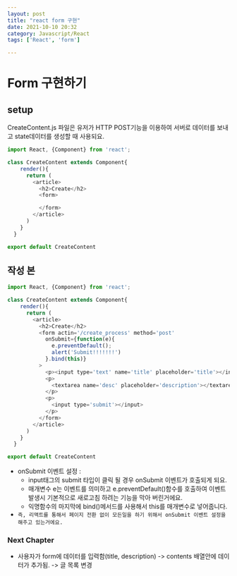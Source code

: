 ```yaml
---
layout: post
title: "react form 구현"
date: 2021-10-10 20:32
category: Javascript/React
tags: ['React', 'form']

---
```


# Form 구현하기

## setup
CreateContent.js 파일은 유저가 HTTP POST기능을 이용하여 서버로 데이터를 보내고 state데이터를 생성할 때 사용되요.

```js
import React, {Component} from 'react';

class CreateContent extends Component{
    render(){
      return (
        <article>
          <h2>Create</h2>
          <form>

          </form>
        </article>
      )
    }
  }

export default CreateContent
```
## 작성 본

```js
import React, {Component} from 'react';

class CreateContent extends Component{
    render(){
      return (
        <article>
          <h2>Create</h2>
          <form actin='/create_process' method='post'
            onSubmit={function(e){
              e.preventDefault();
              alert('Submit!!!!!!!')
            }.bind(this)}
          >
            <p><input type='text' name='title' placeholder='title'></input></p>
            <p>
              <textarea name='desc' placeholder='description'></textarea>
            </p>
            <p>
              <input type='submit'></input>
            </p>
          </form>
        </article>
      )
    }
  }

export default CreateContent
```

- onSubmit 이벤트 설정 : 
  - input태그의 submit 타입이 클릭 될 경우 onSubmit 이벤트가 호출되게 되요.
  - 매개변수 e는 이벤트를 의미하고 e.preventDefault()함수를 호출하여 이벤트 발생시 기본적으로 새로고침 하려는 기능을 막아 버린거에요.
  - 익명함수의 마지막에 bind()메서드를 사용해서 this를 매개변수로 넣어줍니다. 
- `즉, 리액트를 통해서 페이지 전환 없이 모든일을 하기 위해서 onSubmit 이벤트 설정을 해주고 있는거에요.`

### Next Chapter
 - 사용자가 form에 데이터를 입력함(title, description) -> contents 배열안에 데이터가 추가됨. -> 글 목록 변경
 